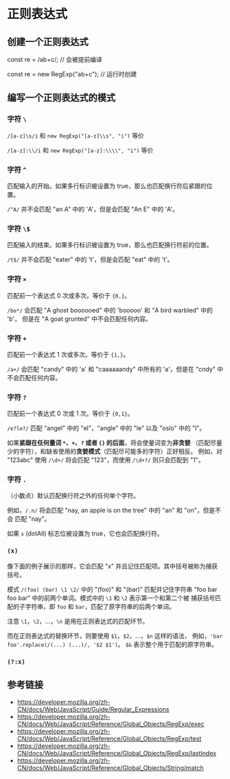 # 正则表达式

## 创建一个正则表达式

const re = /ab+c/; // 会被提前编译

const re = new RegExp("ab+c"); // 运行时创建

## 编写一个正则表达式的模式

### 字符 `\`

`/[a-z]\s/i` 和 `new RegExp("[a-z]\\s", "i")` 等价

`/[a-z]:\\/i` 和 `new RegExp("[a-z]:\\\\", "i")` 等价

### 字符 `^`

匹配输入的开始。如果多行标识被设置为 true，那么也匹配换行符后紧跟的位置。

`/^A/` 并不会匹配 "an A" 中的 'A'，但是会匹配 "An E" 中的 'A'。

### 字符 `\$`

匹配输入的结束。如果多行标识被设置为 true，那么也匹配换行符前的位置。

`/t$/` 并不会匹配 "eater" 中的 't'，但是会匹配 "eat" 中的 't'。

### 字符 `×`

匹配前一个表达式 0 次或多次。等价于 `{0,}`。

`/bo*/` 会匹配 "A ghost boooooed" 中的 'booooo' 和 "A bird warbled" 中的 'b'，
但是在 "A goat grunted" 中不会匹配任何内容。

### 字符 `+`

匹配前一个表达式 1 次或多次。等价于 `{1,}`。

`/a+/` 会匹配 "candy" 中的 'a' 和 "caaaaaandy" 中所有的 'a'，但是在 "cndy" 中
不会匹配任何内容。

### 字符 `?`

匹配前一个表达式 0 次或 1 次。等价于 `{0,1}`。

`/e?le?/` 匹配 "angel" 中的 "el"，"angle" 中的 "le" 以及 "oslo" 中的 "l"。

如果**紧跟在任何量词 `*`、`+`、`?` 或者 `{}` 的后面**，将会使量词变为**非贪婪**
（匹配尽量少的字符），和缺省使用的**贪婪模式**（匹配尽可能多的字符）正好相反。
例如，对 "123abc" 使用 `/\d+/` 将会匹配 "123"，而使用 `/\d+?/` 则只会匹配到
"1"。

### 字符 `.`

（小数点）默认匹配换行符之外的任何单个字符。

例如，`/.n/` 将会匹配 "nay, an apple is on the tree" 中的 "an" 和 "on"，但是不会
匹配 "nay"。

如果 `s` (dotAll) 标志位被设置为 true，它也会匹配换行符。

### `(x)`

像下面的例子展示的那样，它会匹配 "x" 并且记住匹配项。其中括号被称为捕获括号。

模式 `/(foo) (bar) \1 \2/` 中的 "(foo)" 和 "(bar)" 匹配并记住字符串
"foo bar foo bar" 中的前两个单词。模式中的 `\1` 和 `\2` 表示第一个和第二个被
捕获括号匹配的子字符串，即 `foo` 和 `bar`，匹配了原字符串的后两个单词。

注意 `\1`，`\2`，...，`\n` 是用在正则表达式的匹配环节。

而在正则表达式的替换环节，则要使用 `$1`，`$2`，...，`$n` 这样的语法，
例如，`'bar foo'.replace(/(...) (...)/, '$2 $1')`。
`$&` 表示整个用于匹配的原字符串。

### `(?:x)`

## 参考链接

- https://developer.mozilla.org/zh-CN/docs/Web/JavaScript/Guide/Regular_Expressions
- https://developer.mozilla.org/zh-CN/docs/Web/JavaScript/Reference/Global_Objects/RegExp/exec
- https://developer.mozilla.org/zh-CN/docs/Web/JavaScript/Reference/Global_Objects/RegExp/test
- https://developer.mozilla.org/zh-CN/docs/Web/JavaScript/Reference/Global_Objects/RegExp/lastIndex
- https://developer.mozilla.org/zh-CN/docs/Web/JavaScript/Reference/Global_Objects/String/match
